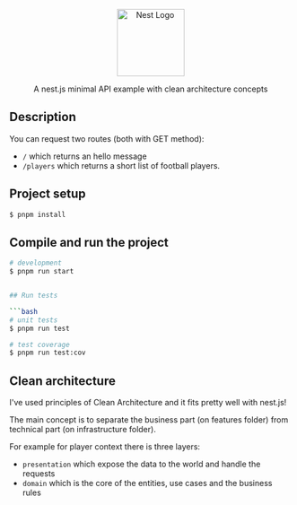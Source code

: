 <p align="center">
  <a href="http://nestjs.com/" target="blank"><img src="https://nestjs.com/img/logo-small.svg" width="120" alt="Nest Logo" /></a>
</p>

[circleci-image]: https://img.shields.io/circleci/build/github/nestjs/nest/master?token=abc123def456
[circleci-url]: https://circleci.com/gh/nestjs/nest

  <p align="center">A nest.js minimal API example with clean architecture concepts</p>
    <p align="center">


## Description

You can request two routes (both with GET method): 
- `/` which returns an hello message
- `/players` which returns a short list of football players.

## Project setup

```bash
$ pnpm install
```

## Compile and run the project

```bash
# development
$ pnpm run start


## Run tests

```bash
# unit tests
$ pnpm run test

# test coverage
$ pnpm run test:cov
```

## Clean architecture
I've used principles of Clean Architecture and it fits pretty well with nest.js! 

The main concept is to separate the business part (on features folder) from technical part (on infrastructure folder). 

For example for player context there is three layers: 
- `presentation` which expose the data to the world and handle the requests
- `domain` which is the core of the entities, use cases and the business rules
